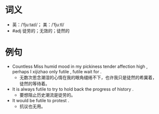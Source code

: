 # 词义
- 英：/ˈfjuːtaɪl/； 美：/ˈfjuːtl/
- #adj 徒劳的；无效的；徒然的
# 例句
- Countless Miss humid mood in my pickiness tender affection high , perhaps I xijizhao only futile , futile wait for .
	- 无数次思念潮湿的心情在我的眼角缱绻不下，也许我只是徒然的希冀着，徒然的等待着。
- It is always futile to try to hold back the progress of history .
	- 要想阻止历史潮流是徒劳的。
- It would be futile to protest .
	- 抗议也无用。
